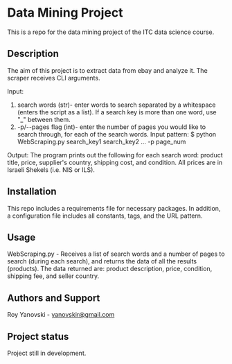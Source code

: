 # Data Mining Project
This is a repo for the data mining project of the ITC data science course.

## Description
The aim of this project is to extract data from ebay and analyze it.
The scraper receives CLI arguments.

Input: 
1) search words (str)- enter words to search separated by a whitespace (enters the script as a list).
If a search key is more than one word, use "_" between them.
2) -p/--pages flag (int)- enter the number of pages you would like to search through, for each of the search words.
Input pattern: $ python WebScraping.py search_key1 search_key2 ... -p page_num

Output: The program prints out the following for each search word: product title, price, supplier's country,
shipping cost, and condition.
All prices are in Israeli Shekels (i.e. NIS or ILS).

## Installation
This repo includes a requirements file for necessary packages.
In addition, a configuration file includes all constants, tags, and the URL pattern. 

## Usage
WebScraping.py - Receives a list of search words and a number of pages to search (during each search),
and returns the data of all the results (products). The data returned are: product description, price, condition,
shipping fee, and seller country.

## Authors and Support
Roy Yanovski - yanovskir@gmail.com

## Project status
Project still in development.